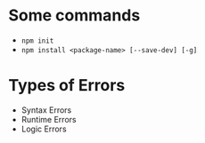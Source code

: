 # Some commands

- `npm init`
- `npm install <package-name> [--save-dev] [-g]`

# Types of Errors

- Syntax Errors
- Runtime Errors
- Logic Errors
